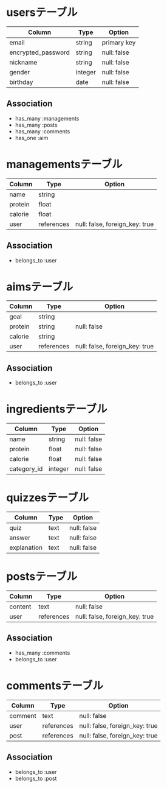 # usersテーブル

| Column             | Type    | Option      |
| ------------------ | ------- | ----------- |
| email              | string  | primary key |
| encrypted_password | string  | null: false |
| nickname           | string  | null: false |
| gender             | integer | null: false |
| birthday           | date    | null: false |

## Association

- has_many :managements
- has_many :posts
- has_many :comments
- has_one  :aim

# managementsテーブル

| Column     | Type       | Option                         |
| ---------- | ---------- | ------------------------------ |
| name       | string     |                                |
| protein    | float      |                                |
| calorie    | float      |                                |
| user       | references | null: false, foreign_key: true |

## Association

- belongs_to :user

# aimsテーブル

| Column     | Type       | Option                         |
| ---------- | ---------- | ------------------------------ |
| goal       | string     |                                |
| protein    | string     | null: false                    |
| calorie    | string     |                                |
| user       | references | null: false, foreign_key: true |

## Association

- belongs_to :user

# ingredientsテーブル

| Column      | Type       | Option                         |
| ----------- | ---------- | ------------------------------ |
| name        | string     | null: false                    |
| protein     | float      | null: false                    |
| calorie     | float      | null: false                    |
| category_id | integer    | null: false                    |


# quizzesテーブル

| Column      | Type       | Option                         |
| ----------- | ---------- | ------------------------------ |
| quiz        | text       | null: false                    |
| answer      | text       | null: false                    |
| explanation | text       | null: false                    |



# postsテーブル

| Column    | Type       | Option                         |
| --------- | ---------- | ------------------------------ |
| content   | text       | null: false                    |
| user      | references | null: false, foreign_key: true |

## Association

- has_many :comments
- belongs_to :user

# commentsテーブル

| Column    | Type       | Option                         |
| --------- | ---------- | ------------------------------ |
| comment   | text       | null: false                    |
| user      | references | null: false, foreign_key: true |
| post      | references | null: false, foreign_key: true |

## Association

- belongs_to :user
- belongs_to :post
